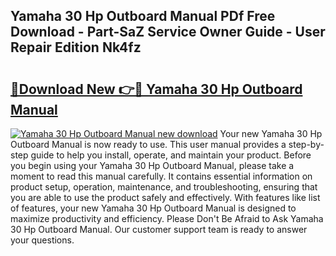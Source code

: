## Yamaha 30 Hp Outboard Manual PDf Free Download - Part-SaZ Service Owner Guide - User Repair Edition Nk4fz

# <h2><a href="http://cf20543.oget.top/?id=Yamaha+30+Hp+Outboard+Manual">🔗Download New 👉🔴 Yamaha 30 Hp Outboard Manual</a></h2>

[![Yamaha 30 Hp Outboard Manual new download](https://i.imgur.com/5g1atiW.png)](http://cf20543.oget.top/?id=Yamaha+30+Hp+Outboard+Manual)
Your new Yamaha 30 Hp Outboard Manual is now ready to use. This user manual provides a step-by-step guide to help you install, operate, and maintain your product. Before you begin using your Yamaha 30 Hp Outboard Manual, please take a moment to read this manual carefully. It contains essential information on product setup, operation, maintenance, and troubleshooting, ensuring that you are able to use the product safely and effectively. With features like list of features, your new Yamaha 30 Hp Outboard Manual is designed to maximize productivity and efficiency. Please Don't Be Afraid to Ask Yamaha 30 Hp Outboard Manual. Our customer support team is ready to answer your questions.
